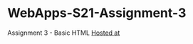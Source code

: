 # WebApps-S21-Assignment-3
Assignment 3 - Basic HTML
[Hosted at](https://github.com/44-563-Web-Apps-S21/webapps-s21-assignment-3-Sanjay-13/tree/main)